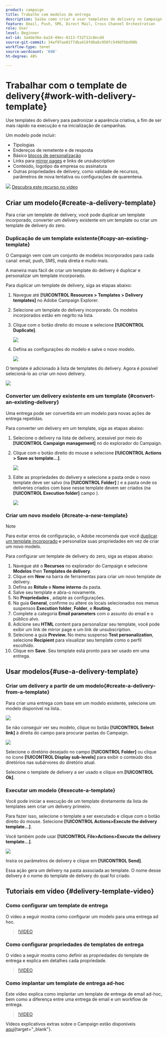 ```yaml
---
product: campaign
title: Trabalho com modelos de entrega
description: Saiba como criar e usar templates de delivery no Campaign
feature: Email, Push, SMS, Direct Mail, Cross Channel Orchestration
role: User
level: Beginner
exl-id: 3a4de36e-ba24-49ec-8113-f32f12c8ecdd
source-git-commit: 34af97ae01f7dba418fd0a8c950fc549dfbbd98b
workflow-type: tm+mt
source-wordcount: '698'
ht-degree: 48%

---
```


# Trabalhar com o template de delivery{#work-with-delivery-template}

Use templates do delivery para padronizar a aparência criativa, a fim de ser mais rápido na execução e na inicialização de campanhas.

Um modelo pode incluir:

* Tipologias
* Endereços de remetente e de resposta
* Básico [blocos de personalização](../send/personalization-blocks.md)
* Links para [mirror pages](../send/mirror-page.md) e links de unsubscription
* Conteúdo, logotipo da empresa ou assinatura
* Outras propriedades de delivery, como validade de recursos, parâmetros de nova tentativa ou configurações de quarentena.

![](assets/do-not-localize/how-to-video.png) [Descubra este recurso no vídeo](#delivery-template-video)


## Criar um modelo{#create-a-delivery-template}

Para criar um template de delivery, você pode duplicar um template incorporado, converter um delivery existente em um template ou criar um template de delivery do zero.

### Duplicação de um template existente{#copy-an-existing-template}

O Campaign vem com um conjunto de modelos incorporados para cada canal: email, push, SMS, mala direta e muito mais.

A maneira mais fácil de criar um template do delivery é duplicar e personalizar um template incorporado.

Para duplicar um template de delivery, siga as etapas abaixo:

1. Navegue até **[!UICONTROL Resources > Templates > Delivery templates]** no Adobe Campaign Explorer.
1. Selecione um template do delivery incorporado. Os modelos incorporados estão em negrito na lista.
1. Clique com o botão direito do mouse e selecione **[!UICONTROL Duplicate]**.

   ![](assets/duplicate-built-in-template.png)

1. Defina as configurações do modelo e salve o novo modelo.

   ![](assets/delivery-template-new.png)

O template é adicionado à lista de templates do delivery. Agora é possível selecioná-lo ao criar um novo delivery.

![](assets/select-the-new-template.png)

### Converter um delivery existente em um template {#convert-an-existing-delivery}

Uma entrega pode ser convertida em um modelo para novas ações de entrega repetidas.

Para converter um delivery em um template, siga as etapas abaixo:

1. Selecione o delivery na lista de delivery, acessível por meio do **[!UICONTROL Campaign management]** nó do explorador do Campaign.

1. Clique com o botão direito do mouse e selecione **[!UICONTROL Actions > Save as template...]**.

   ![](assets/save-as-template.png)

1. Edite as propriedades do delivery e selecione a pasta onde o novo template deve ser salvo (na **[!UICONTROL Folder]** ) e a pasta onde os deliveries criados com base nesse template devem ser criados (na **[!UICONTROL Execution folder]** campo ).

   ![](assets/template-select-folders.png)

### Criar um novo modelo {#create-a-new-template}

>[!NOTE]
>
>Para evitar erros de configuração, o Adobe recomenda que você [duplicar um template incorporado](#copy-an-existing-template) e personalize suas propriedades em vez de criar um novo modelo.

Para configurar um template de delivery do zero, siga as etapas abaixo:

1. Navegue até o **Recursos** no explorador do Campaign e selecione **Modelos** then **Templates de delivery**.
1. Clique em **New** na barra de ferramentas para criar um novo template de delivery.
1. Defina as **Rótulo** e **Nome interno** da pasta.
1. Salve seu template e abra-o novamente.
1. No **Propriedades** , adapte as configurações.
1. Na guia **General**, confirme ou altere os locais selecionados nos menus suspensos **Execution folder**, **Folder**, e **Routing.**
1. Complete a categoria **Email parameters** com o assunto do email e o público alvo.
1. Adicione seu **HTML** content para personalizar seu template, você pode exibir um link de mirror page e um link de unsubscription.[](../send/mirror-page.md)
1. Selecione a guia **Preview.** No menu suspenso **Test personalization**, selecione **Recipient** para visualizar seu template como o perfil escolhido.
1. Clique em **Save**. Seu template está pronto para ser usado em uma entrega.


## Usar modelos{#use-a-delivery-template}

### Criar um delivery a partir de um modelo{#create-a-delivery-from-a-template}

Para criar uma entrega com base em um modelo existente, selecione um modelo disponível na lista..

![](assets/select-the-new-template.png)

Se não conseguir ver seu modelo, clique no botão **[!UICONTROL Select link]** à direita do campo para procurar pastas do Campaign.

![](assets/browse-templates.png)

Selecione o diretório desejado no campo **[!UICONTROL Folder]** ou clique no ícone **[!UICONTROL Display sub-levels]** para exibir o conteúdo dos diretórios nas subárvores do diretório atual.

Selecione o template de delivery a ser usado e clique em **[!UICONTROL Ok]**.

### Executar um modelo {#execute-a-template}

Você pode iniciar a execução de um template diretamente da lista de templates sem criar um delivery primeiro.

Para fazer isso, selecione o template a ser executado e clique com o botão direito do mouse. Selecione **[!UICONTROL Actions>Execute the delivery template...]**.

Você também pode usar **[!UICONTROL File>Actions>Execute the delivery template...]**.

![](assets/execute-delivery-template.png)

Insira os parâmetros de delivery e clique em **[!UICONTROL Send]**.

Essa ação gera um delivery na pasta associada ao template. O nome desse delivery é o nome do template de delivery do qual foi criado.


## Tutoriais em vídeo {#delivery-template-video}

### Como configurar um template de entrega

O vídeo a seguir mostra como configurar um modelo para uma entrega ad hoc.

>[!VIDEO](https://video.tv.adobe.com/v/342082?quality=12)

### Como configurar propriedades de templates de entrega

O vídeo a seguir mostra como definir as propriedades do template de entrega e explica em detalhes cada propriedade.

>[!VIDEO](https://video.tv.adobe.com/v/338969?quality=12)

### Como implantar um template de entrega ad-hoc

Este vídeo explica como implantar um template de entrega de email ad-hoc, bem como a diferença entre uma entrega de email e um workflow de entrega.

>[!VIDEO](https://video.tv.adobe.com/v/338965?quality=12)

Vídeos explicativos extras sobre o Campaign estão disponíveis [aqui](https://experienceleague.adobe.com/docs/campaign-learn/tutorials/getting-started/introduction-to-adobe-campaign.html){target="_blank"}.
